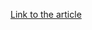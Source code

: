 [Link to the article](https://www.malwarebytes.com/blog/news/2024/02/warzone-rat-infrastructure-seized)
